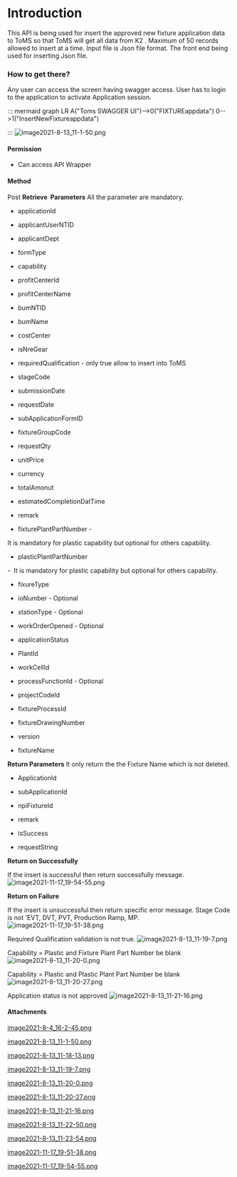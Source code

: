 # Introduction

This API is being used for insert the approved new fixture application data to ToMS so that ToMS will get all data from K2
. Maximum of 50 records allowed to insert at a time. Input file is Json file format.
The front end being used for inserting Json file.



### How to get there?


Any user can access the screen having swagger access. User has to login to the application to activate Application session.

::: mermaid
graph LR
A("Toms SWAGGER UI")-->0("FIXTUREappdata")
0-->1("InsertNewFixtureappdata")

:::
![image2021-8-13_11-1-50.png](/.attachments/97354172.png)





#### **Permission** 



- Can access API Wrapper



#### **Method** 


Post
**Retrieve  Parameters** 
All the parameter are mandatory.

- applicationId


- applicantUserNTID


- applicantDept


- formType


- capability


- profitCenterId


- profitCenterName


- bumNTID


- bumName


- costCenter


- isNreGear


- requiredQualification - only true allow to insert into ToMS


- stageCode


- submissionDate


- requestDate


- subApplicationFormID


- fixtureGroupCode


- requestQty


- unitPrice


- currency


- totalAmonut


- estimatedCompletionDatTime


- remark


- fixturePlantPartNumber -

It is mandatory for plastic capability but optional for others capability.
- plasticPlantPartNumber

- 
It is mandatory for plastic capability but optional for others capability.
- fixureType


- ioNumber - Optional


- stationType - Optional


- workOrderOpened - Optional


- applicationStatus


- PlantId


- workCellId


- processFunctionId - Optional


- projectCodeId


- fixtureProcessId


- fixtureDrawingNumber


- version


- fixtureName


**Return Parameters** 
It only return the the Fixture Name which is not deleted. 

- ApplicationId


- subApplicationId

- npiFixtureId

- remark

- isSuccess

- requestString


**Return on Successfully** 

If the insert is successful then return successfully message.![image2021-11-17_19-54-55.png](/.attachments/103252101.png)



**Return on Failure** 

If the insert is unsuccessful then return specific error message.
Stage Code is not 'EVT, DVT, PVT, Production Ramp, MP.
![image2021-11-17_19-51-38.png](/.attachments/103252100.png)


Required Qualification validation is not true.
![image2021-8-13_11-19-7.png](/.attachments/97354174.png)


Capability = Plastic and Fixture Plant Part Number be blank
![image2021-8-13_11-20-0.png](/.attachments/97354175.png)


Capability = Plastic and Plastic Plant Part Number be blank
![image2021-8-13_11-20-27.png](/.attachments/97354176.png)


Application status is not approved
![image2021-8-13_11-21-16.png](/.attachments/97354177.png)





#### Attachments

[image2021-8-4_16-2-45.png](/.attachments/97354170.png)
[image2021-8-13_11-1-50.png](/.attachments/97354172.png)
[image2021-8-13_11-18-13.png](/.attachments/97354173.png)
[image2021-8-13_11-19-7.png](/.attachments/97354174.png)
[image2021-8-13_11-20-0.png](/.attachments/97354175.png)
[image2021-8-13_11-20-27.png](/.attachments/97354176.png)
[image2021-8-13_11-21-16.png](/.attachments/97354177.png)
[image2021-8-13_11-22-50.png](/.attachments/97354178.png)
[image2021-8-13_11-23-54.png](/.attachments/97354179.png)
[image2021-11-17_19-51-38.png](/.attachments/103252100.png)
[image2021-11-17_19-54-55.png](/.attachments/103252101.png)
